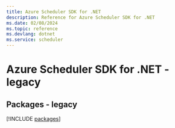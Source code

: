 ```yaml
---
title: Azure Scheduler SDK for .NET
description: Reference for Azure Scheduler SDK for .NET
ms.date: 02/08/2024
ms.topic: reference
ms.devlang: dotnet
ms.service: scheduler
---
```

# Azure Scheduler SDK for .NET - legacy
## Packages - legacy
[!INCLUDE [packages](scheduler-index.md)]